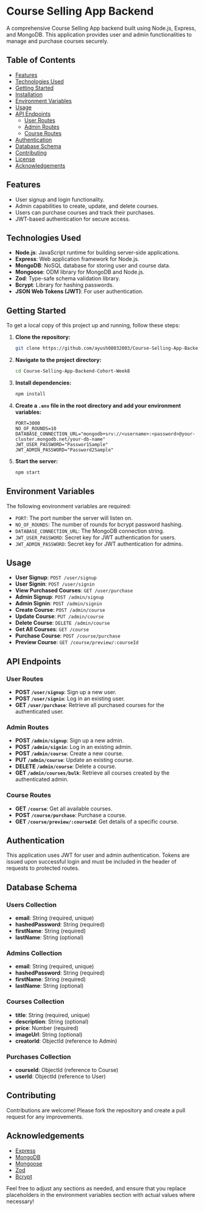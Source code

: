 # Course Selling App Backend

A comprehensive Course Selling App backend built using Node.js, Express, and MongoDB. This application provides user and admin functionalities to manage and purchase courses securely.

## Table of Contents

- [Features](#features)
- [Technologies Used](#technologies-used)
- [Getting Started](#getting-started)
- [Installation](#installation)
- [Environment Variables](#environment-variables)
- [Usage](#usage)
- [API Endpoints](#api-endpoints)
  - [User Routes](#user-routes)
  - [Admin Routes](#admin-routes)
  - [Course Routes](#course-routes)
- [Authentication](#authentication)
- [Database Schema](#database-schema)
- [Contributing](#contributing)
- [License](#license)
- [Acknowledgements](#acknowledgements)

## Features

- User signup and login functionality.
- Admin capabilities to create, update, and delete courses.
- Users can purchase courses and track their purchases.
- JWT-based authentication for secure access.

## Technologies Used

- **Node.js**: JavaScript runtime for building server-side applications.
- **Express**: Web application framework for Node.js.
- **MongoDB**: NoSQL database for storing user and course data.
- **Mongoose**: ODM library for MongoDB and Node.js.
- **Zod**: Type-safe schema validation library.
- **Bcrypt**: Library for hashing passwords.
- **JSON Web Tokens (JWT)**: For user authentication.

## Getting Started

To get a local copy of this project up and running, follow these steps:

1. **Clone the repository:**

   ```bash
   git clone https://github.com/ayush08032003/Course-Selling-App-Backend-Cohort-Week8.git
   ```

2. **Navigate to the project directory:**

   ```bash
   cd Course-Selling-App-Backend-Cohort-Week8
   ```

3. **Install dependencies:**

   ```bash
   npm install
   ```

4. **Create a `.env` file in the root directory and add your environment variables:**

   ```plaintext
   PORT=3000
   NO_OF_ROUNDS=10
   DATABASE_CONNECTION_URL="mongodb+srv://<username>:<password>@your-cluster.mongodb.net/your-db-name"
   JWT_USER_PASSWORD="Passwor1Sample"
   JWT_ADMIN_PASSWORD="Password2Sample"
   ```

5. **Start the server:**

   ```bash
   npm start
   ```

## Environment Variables

The following environment variables are required:

- `PORT`: The port number the server will listen on.
- `NO_OF_ROUNDS`: The number of rounds for bcrypt password hashing.
- `DATABASE_CONNECTION_URL`: The MongoDB connection string.
- `JWT_USER_PASSWORD`: Secret key for JWT authentication for users.
- `JWT_ADMIN_PASSWORD`: Secret key for JWT authentication for admins.

## Usage

- **User Signup**: `POST /user/signup`
- **User Signin**: `POST /user/signin`
- **View Purchased Courses**: `GET /user/purchase`
- **Admin Signup**: `POST /admin/signup`
- **Admin Signin**: `POST /admin/signin`
- **Create Course**: `POST /admin/course`
- **Update Course**: `PUT /admin/course`
- **Delete Course**: `DELETE /admin/course`
- **Get All Courses**: `GET /course`
- **Purchase Course**: `POST /course/purchase`
- **Preview Course**: `GET /course/preview/:courseId`

## API Endpoints

### User Routes

- **POST `/user/signup`**: Sign up a new user.
- **POST `/user/signin`**: Log in an existing user.
- **GET `/user/purchase`**: Retrieve all purchased courses for the authenticated user.

### Admin Routes

- **POST `/admin/signup`**: Sign up a new admin.
- **POST `/admin/signin`**: Log in an existing admin.
- **POST `/admin/course`**: Create a new course.
- **PUT `/admin/course`**: Update an existing course.
- **DELETE `/admin/course`**: Delete a course.
- **GET `/admin/courses/bulk`**: Retrieve all courses created by the authenticated admin.

### Course Routes

- **GET `/course`**: Get all available courses.
- **POST `/course/purchase`**: Purchase a course.
- **GET `/course/preview/:courseId`**: Get details of a specific course.

## Authentication

This application uses JWT for user and admin authentication. Tokens are issued upon successful login and must be included in the header of requests to protected routes.

## Database Schema

### Users Collection

- **email**: String (required, unique)
- **hashedPassword**: String (required)
- **firstName**: String (required)
- **lastName**: String (optional)

### Admins Collection

- **email**: String (required, unique)
- **hashedPassword**: String (required)
- **firstName**: String (required)
- **lastName**: String (optional)

### Courses Collection

- **title**: String (required, unique)
- **description**: String (optional)
- **price**: Number (required)
- **imageUrl**: String (optional)
- **creatorId**: ObjectId (reference to Admin)

### Purchases Collection

- **courseId**: ObjectId (reference to Course)
- **userId**: ObjectId (reference to User)

## Contributing

Contributions are welcome! Please fork the repository and create a pull request for any improvements.


## Acknowledgements

- [Express](https://expressjs.com/)
- [MongoDB](https://www.mongodb.com/)
- [Mongoose](https://mongoosejs.com/)
- [Zod](https://zod.dev/)
- [Bcrypt](https://www.npmjs.com/package/bcrypt)


Feel free to adjust any sections as needed, and ensure that you replace placeholders in the environment variables section with actual values where necessary!